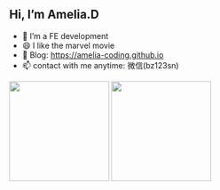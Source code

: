 ## Hi, I’m Amelia.D

- 💬 I’m a FE development
- 😄 I like the marvel movie
- 🌱 Blog: https://amelia-coding.github.io
- 📫 contact with me anytime: 微信(bz123sn)

<div>
<img height="180vw" src="https://github-readme-stats.vercel.app/api?username=amelia-coding&show_icons=false"/>
<img height="180vw" src="https://github-readme-stats.vercel.app/api/top-langs/?username=amelia-coding&layout=compact"/>
</div>




